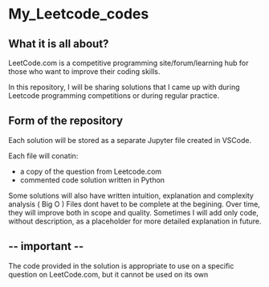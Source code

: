 # My_Leetcode_codes


## What it is all about?
LeetCode.com is a competitive programming site/forum/learning hub for those who want to improve their coding skills.

In this repository, I will be sharing solutions that I came up with during Leetcode programming competitions or during regular practice.



## Form of the repository
Each solution will be stored as a separate Jupyter file created in VSCode.

Each file will conatin:
  - a copy of the question from Leetcode.com
  - commented code solution written in Python

Some solutions will also have written intuition, explanation and complexity analysis ( Big O )
Files dont havet to be complete at the begining. Over time, they will improve both in scope and quality.
Sometimes I will add only code, without description, as a placeholder for more detailed explanation in future.


## -- important -- 
The code provided in the solution is appropriate to use on a specific question on LeetCode.com, but it cannot be used on its own
